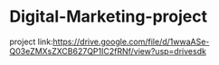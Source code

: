 # Digital-Marketing-project
project link:https://drive.google.com/file/d/1wwaASe-Q03eZMXsZXCB627QP1IC2fRNf/view?usp=drivesdk
